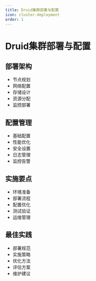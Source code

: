 ```yaml
---
title: Druid集群部署与配置
icon: cluster-deployment
order: 1
---
```


# Druid集群部署与配置

## 部署架构
- 节点规划
- 网络配置
- 存储设计
- 资源分配
- 监控部署

## 配置管理
- 基础配置
- 性能优化
- 安全设置
- 日志管理
- 监控告警

## 实施要点
- 环境准备
- 部署流程
- 配置优化
- 测试验证
- 运维管理

## 最佳实践
- 部署规范
- 实施策略
- 优化方法
- 评估方案
- 维护建议
